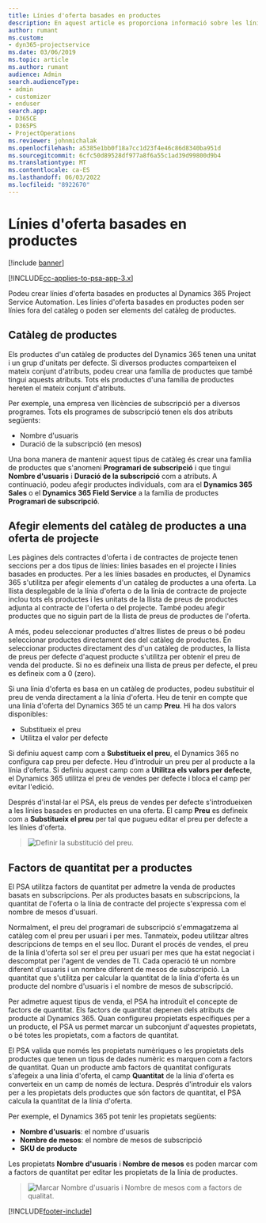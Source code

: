 ```yaml
---
title: Línies d'oferta basades en productes
description: En aquest article es proporciona informació sobre les línies d'oferta basades en productes.
author: rumant
ms.custom:
- dyn365-projectservice
ms.date: 03/06/2019
ms.topic: article
ms.author: rumant
audience: Admin
search.audienceType:
- admin
- customizer
- enduser
search.app:
- D365CE
- D365PS
- ProjectOperations
ms.reviewer: johnmichalak
ms.openlocfilehash: a5385e1bb0f18a7cc1d23f4e46c86d8340ba951d
ms.sourcegitcommit: 6cfc50d89528df977a8f6a55c1ad39d99800d9b4
ms.translationtype: MT
ms.contentlocale: ca-ES
ms.lasthandoff: 06/03/2022
ms.locfileid: "8922670"
---
```

# <a name="product-based-quote-lines"></a>Línies d'oferta basades en productes

[!include [banner](../includes/psa-now-project-operations.md)]

[!INCLUDE[cc-applies-to-psa-app-3.x](../includes/cc-applies-to-psa-app-3x.md)]


Podeu crear línies d'oferta basades en productes al Dynamics 365 Project Service Automation. Les línies d'oferta basades en productes poden ser línies fora del catàleg o poden ser elements del catàleg de productes.

## <a name="product-catalog"></a>Catàleg de productes

Els productes d'un catàleg de productes del Dynamics 365 tenen una unitat i un grup d'unitats per defecte. Si diversos productes comparteixen el mateix conjunt d'atributs, podeu crear una família de productes que també tingui aquests atributs. Tots els productes d'una família de productes hereten el mateix conjunt d'atributs.

Per exemple, una empresa ven llicències de subscripció per a diversos programes. Tots els programes de subscripció tenen els dos atributs següents:

- Nombre d'usuaris 
- Duració de la subscripció (en mesos)

Una bona manera de mantenir aquest tipus de catàleg és crear una família de productes que s'anomeni **Programari de subscripció** i que tingui **Nombre d'usuaris** i **Duració de la subscripció** com a atributs. A continuació, podeu afegir productes individuals, com ara el **Dynamics 365 Sales** o el **Dynamics 365 Field Service** a la família de productes **Programari de subscripció**.

## <a name="adding-product-catalog-items-to-a-project-quote"></a>Afegir elements del catàleg de productes a una oferta de projecte

Les pàgines dels contractes d'oferta i de contractes de projecte tenen seccions per a dos tipus de línies: línies basades en el projecte i línies basades en productes. Per a les línies basades en productes, el Dynamics 365 s'utilitza per afegir elements d'un catàleg de productes a una oferta. La llista desplegable de la línia d'oferta o de la línia de contracte de projecte inclou tots els productes i les unitats de la llista de preus de productes adjunta al contracte de l'oferta o del projecte. També podeu afegir productes que no siguin part de la llista de preus de productes de l'oferta.

A més, podeu seleccionar productes d'altres llistes de preus o bé podeu seleccionar productes directament des del catàleg de productes. En seleccionar productes directament des d'un catàleg de productes, la llista de preus per defecte d'aquest producte s'utilitza per obtenir el preu de venda del producte. Si no es defineix una llista de preus per defecte, el preu es defineix com a 0 (zero).

Si una línia d'oferta es basa en un catàleg de productes, podeu substituir el preu de venda directament a la línia d'oferta. Heu de tenir en compte que una línia d'oferta del Dynamics 365 té un camp **Preu**. Hi ha dos valors disponibles:

- Substitueix el preu  
- Utilitza el valor per defecte

Si definiu aquest camp com a **Substitueix el preu**, el Dynamics 365 no configura cap preu per defecte. Heu d'introduir un preu per al producte a la línia d'oferta. Si definiu aquest camp com a **Utilitza els valors per defecte**, el Dynamics 365 utilitza el preu de vendes per defecte i bloca el camp per evitar l'edició.

Després d'instal·lar el PSA, els preus de vendes per defecte s'introdueixen a les línies basades en productes en una oferta. El camp **Preu** es defineix com a **Substitueix el preu** per tal que pugueu editar el preu per defecte a les línies d'oferta.

> ![Definir la substitució del preu.](media/basic-guide-10.png)
 
## <a name="quantity-factors-for-products"></a>Factors de quantitat per a productes

El PSA utilitza factors de quantitat per admetre la venda de productes basats en subscripcions. Per als productes basats en subscripcions, la quantitat de l'oferta o la línia de contracte del projecte s'expressa com el nombre de mesos d'usuari.

Normalment, el preu del programari de subscripció s'emmagatzema al catàleg com el preu per usuari i per mes. Tanmateix, podeu utilitzar altres descripcions de temps en el seu lloc. Durant el procés de vendes, el preu de la línia d'oferta sol ser el preu per usuari per mes que ha estat negociat i descomptat per l'agent de vendes de TI. Cada operació té un nombre diferent d'usuaris i un nombre diferent de mesos de subscripció. La quantitat que s'utilitza per calcular la quantitat de la línia d'oferta és un producte del nombre d'usuaris i el nombre de mesos de subscripció.

Per admetre aquest tipus de venda, el PSA ha introduït el concepte de factors de quantitat. Els factors de quantitat depenen dels atributs de producte al Dynamics 365. Quan configureu propietats específiques per a un producte, el PSA us permet marcar un subconjunt d'aquestes propietats, o bé totes les propietats, com a factors de quantitat.

El PSA valida que només les propietats numèriques o les propietats dels productes que tenen un tipus de dades numèric es marquen com a factors de quantitat. Quan un producte amb factors de quantitat configurats s'afegeix a una línia d'oferta, el camp **Quantitat** de la línia d'oferta es converteix en un camp de només de lectura. Després d'introduir els valors per a les propietats dels productes que són factors de quantitat, el PSA calcula la quantitat de la línia d'oferta.

Per exemple, el Dynamics 365 pot tenir les propietats següents: 

- **Nombre d'usuaris**: el nombre d'usuaris 
- **Nombre de mesos**: el nombre de mesos de subscripció
- **SKU de producte** 

Les propietats **Nombre d'usuaris** i **Nombre de mesos** es poden marcar com a factors de quantitat per editar les propietats de la línia de productes. 

> ![Marcar Nombre d'usuaris i Nombre de mesos com a factors de qualitat.](media/basic-guide-11.png)
 


[!INCLUDE[footer-include](../includes/footer-banner.md)]

